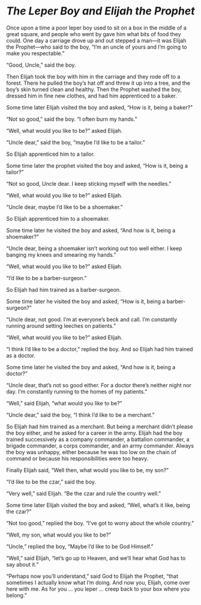 # ***The Leper Boy and Elijah the Prophet***



Once upon a time a poor leper boy used to sit on a box in the middle of a great square, and people who went by gave him what bits of food they could. One day a carriage drove up and out stepped a man—it was Elijah the Prophet—who said to the boy, “I’m an uncle of yours and I’m going to make you respectable.”

“Good, Uncle,” said the boy.

Then Elijah took the boy with him in the carriage and they rode off to a forest. There he pulled the boy’s hat off and threw it up into a tree, and the boy’s skin turned clean and healthy. Then the Prophet washed the boy, dressed him in fine new clothes, and had him apprenticed to a baker.

Some time later Elijah visited the boy and asked, “How is it, being a baker?”

“Not so good,” said the boy. “I often burn my hands.”

“Well, what would you like to be?” asked Elijah.

“Uncle dear,” said the boy, “maybe I’d like to be a tailor.”

So Elijah apprenticed him to a tailor.

Some time later the prophet visited the boy and asked, “How is it, being a tailor?”

“Not so good, Uncle dear. I keep sticking myself with the needles.”

“Well, what would you like to be?” asked Elijah.

“Uncle dear, maybe I’d like to be a shoemaker.”

So Elijah apprenticed him to a shoemaker.

Some time later he visited the boy and asked, “And how is it, being a shoemaker?”

“Uncle dear, being a shoemaker isn’t working out too well either. I keep banging my knees and smearing my hands.”

“Well, what would you like to be?” asked Elijah.

“I’d like to be a barber-surgeon.”

So Elijah had him trained as a barber-surgeon.

Some time later he visited the boy and asked, “How is it, being a barber-surgeon?”

“Uncle dear, not good. I’m at everyone’s beck and call. I’m constantly running around setting leeches on patients.”

“Well, what would you like to be?” asked Elijah.

“I think I’d like to be a doctor,” replied the boy. And so Elijah had him trained as a doctor.

Some time later he visited the boy and asked, “And how is it, being a doctor?”

“Uncle dear, that’s not so good either. For a doctor there’s neither night nor day. I’m constantly running to the homes of my patients.”

“Well,” said Elijah, “what would you like to be?”

“Uncle dear,” said the boy, “I think I’d like to be a merchant.”

So Elijah had him trained as a merchant. But being a merchant didn’t please the boy either, and he asked for a career in the army. Elijah had the boy trained successively as a company commander, a battalion commander, a brigade commander, a corps commander, and an army commander. Always the boy was unhappy, either because he was too low on the chain of command or because his responsibilities were too heavy.

Finally Elijah said, “Well then, what would you like to be, my son?”

“I’d like to be the czar,” said the boy.

“Very well,” said Elijah. “Be the czar and rule the country well.”

Some time later Elijah visited the boy and asked, “Well, what’s it like, being the czar?”

“Not too good,” replied the boy. “I’ve got to worry about the whole country.”

“Well, my son, what would you like to be?”

“Uncle,” replied the boy, “Maybe I’d like to be God Himself.”

“Well,” said Elijah, “let’s go up to Heaven, and we’ll hear what God has to say about it.”

“Perhaps now you’ll understand,” said God to Elijah the Prophet, “that sometimes I actually know what I’m doing. And now you, Elijah, come over here with me. As for you … you leper … creep back to your box where you belong.”